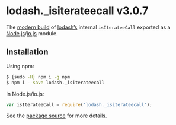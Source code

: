 # lodash._isiterateecall v3.0.7

The [modern build](https://github.com/lodash/lodash/wiki/Build-Differences) of [lodash’s](https://lodash.com/) internal `isIterateeCall` exported as a [Node.js](http://nodejs.org/)/[io.js](https://iojs.org/) module.

## Installation

Using npm:

```bash
$ {sudo -H} npm i -g npm
$ npm i --save lodash._isiterateecall
```

In Node.js/io.js:

```js
var isIterateeCall = require('lodash._isiterateecall');
```

See the [package source](https://github.com/lodash/lodash/blob/3.0.7-npm-packages/lodash._isiterateecall) for more details.

